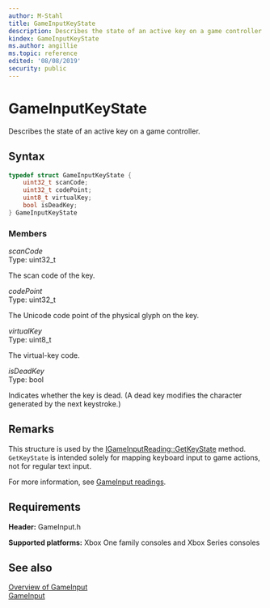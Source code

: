 ```yaml
---
author: M-Stahl
title: GameInputKeyState
description: Describes the state of an active key on a game controller.
kindex: GameInputKeyState
ms.author: angillie
ms.topic: reference
edited: '08/08/2019'
security: public
---
```


# GameInputKeyState  

Describes the state of an active key on a game controller. 

<a id="syntaxSection"></a>

## Syntax  
  
```cpp
typedef struct GameInputKeyState {  
    uint32_t scanCode;  
    uint32_t codePoint;  
    uint8_t virtualKey;  
    bool isDeadKey;  
} GameInputKeyState  
```
  
<a id="membersSection"></a>

### Members  
  
*scanCode*  
Type: uint32_t  
  
The scan code of the key. 
  
*codePoint*  
Type: uint32_t  
  
The Unicode code point of the physical glyph on the key. 
  
*virtualKey*  
Type: uint8_t  
  
The virtual-key code. 
  
*isDeadKey*  
Type: bool  
  
Indicates whether the key is dead. (A dead key modifies the character generated by the next keystroke.) 
  
<a id="remarksSection"></a>

## Remarks  

This structure is used by the [IGameInputReading::GetKeyState](../interfaces/igameinputreading/methods/igameinputreading_getkeystate.md) method. `GetKeyState` is intended solely for mapping keyboard input to game actions, not for regular text input. 

For more information, see [GameInput readings](../../../../input/overviews/input-readings.md). 
  
<a id="requirementsSection"></a>

## Requirements  
  
**Header:** GameInput.h
  
**Supported platforms:** Xbox One family consoles and Xbox Series consoles  
  
<a id="seealsoSection"></a>

## See also  

[Overview of GameInput](../../../../input/overviews/input-overview.md)  
[GameInput](../gameinput_members.md)  
  